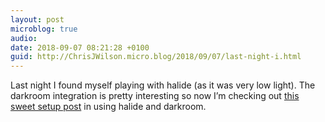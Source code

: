 ```yaml
---
layout: post
microblog: true
audio: 
date: 2018-09-07 08:21:28 +0100
guid: http://ChrisJWilson.micro.blog/2018/09/07/last-night-i.html
---
```

Last night I found myself playing with halide (as it was very low light). The darkroom integration is pretty interesting so now I’m checking out [this sweet setup post](https://thesweetsetup.com/shooting-editing-great-photos-halide-darkroom/) in using halide and darkroom. 
